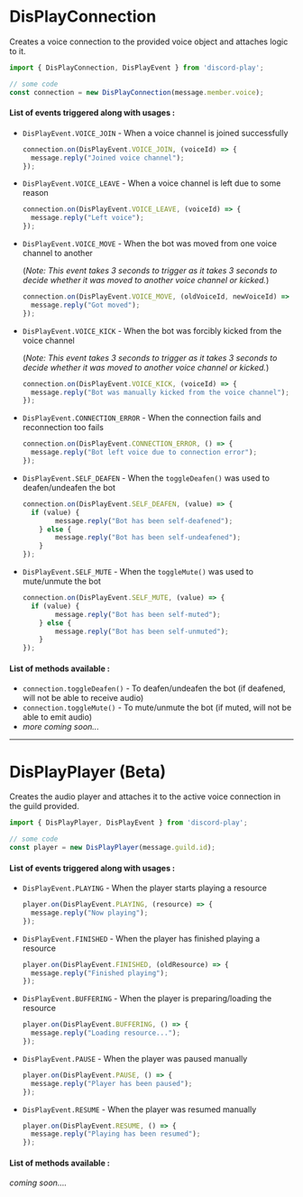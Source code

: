 # DisPlayConnection

Creates a voice connection to the provided voice object and attaches logic to it.

```js
import { DisPlayConnection, DisPlayEvent } from 'discord-play';

// some code
const connection = new DisPlayConnection(message.member.voice);
```



#### List of events triggered along with usages :

- `DisPlayEvent.VOICE_JOIN` - When a voice channel is joined successfully

  ```js
  connection.on(DisPlayEvent.VOICE_JOIN, (voiceId) => {
  	message.reply("Joined voice channel");
  });
  ```

- `DisPlayEvent.VOICE_LEAVE` - When a voice channel is left due to some reason

  ```js
  connection.on(DisPlayEvent.VOICE_LEAVE, (voiceId) => {
  	message.reply("Left voice");
  });
  ```

- `DisPlayEvent.VOICE_MOVE` - When the bot was moved from one voice channel to another

  (*Note: This event takes 3 seconds to trigger as it takes 3 seconds to decide whether it was moved to another voice channel or kicked.*)

  ```js
  connection.on(DisPlayEvent.VOICE_MOVE, (oldVoiceId, newVoiceId) => {
  	message.reply("Got moved");
  });
  ```

- `DisPlayEvent.VOICE_KICK` - When the bot was forcibly kicked from the voice channel

  (*Note: This event takes 3 seconds to trigger as it takes 3 seconds to decide whether it was moved to another voice channel or kicked.*)

  ```js
  connection.on(DisPlayEvent.VOICE_KICK, (voiceId) => {
  	message.reply("Bot was manually kicked from the voice channel");
  });
  ```

- `DisPlayEvent.CONNECTION_ERROR` - When the connection fails and reconnection too fails

  ```js
  connection.on(DisPlayEvent.CONNECTION_ERROR, () => {
  	message.reply("Bot left voice due to connection error");
  });
  ```

- `DisPlayEvent.SELF_DEAFEN` - When the `toggleDeafen()` was used to deafen/undeafen the bot

  ```js
  connection.on(DisPlayEvent.SELF_DEAFEN, (value) => {
  	if (value) {
          message.reply("Bot has been self-deafened");
      } else { 
          message.reply("Bot has been self-undeafened");
      }
  });
  ```

- `DisPlayEvent.SELF_MUTE` - When the `toggleMute()` was used to mute/unmute the bot

  ```js
  connection.on(DisPlayEvent.SELF_MUTE, (value) => {
  	if (value) {
          message.reply("Bot has been self-muted");
      } else {
          message.reply("Bot has been self-unmuted");
      }
  });
  ```



#### List of methods available :

- `connection.toggleDeafen()` - To deafen/undeafen the bot (if deafened, will not be able to receive audio)
- `connection.toggleMute()` - To mute/unmute the bot (if muted, will not be able to emit audio)
- *more coming soon...*



------



# DisPlayPlayer (Beta)

Creates the audio player and attaches it to the active voice connection in the guild provided.

```js
import { DisPlayPlayer, DisPlayEvent } from 'discord-play';

// some code
const player = new DisPlayPlayer(message.guild.id);
```



#### List of events triggered along with usages :

- `DisPlayEvent.PLAYING` - When the player starts playing a resource

  ```js
  player.on(DisPlayEvent.PLAYING, (resource) => {
  	message.reply("Now playing");
  });
  ```

- `DisPlayEvent.FINISHED` - When the player has finished playing a resource

  ```js
  player.on(DisPlayEvent.FINISHED, (oldResource) => {
  	message.reply("Finished playing");
  });
  ```

- `DisPlayEvent.BUFFERING` - When the player is preparing/loading the resource

  ```js
  player.on(DisPlayEvent.BUFFERING, () => {
  	message.reply("Loading resource...");
  });
  ```

- `DisPlayEvent.PAUSE` - When the player was paused manually

  ```js
  player.on(DisPlayEvent.PAUSE, () => {
  	message.reply("Player has been paused");
  });
  ```

- `DisPlayEvent.RESUME` - When the player was resumed manually

  ```js
  player.on(DisPlayEvent.RESUME, () => {
  	message.reply("Playing has been resumed");
  });
  ```



#### List of methods available :

*coming soon....*
